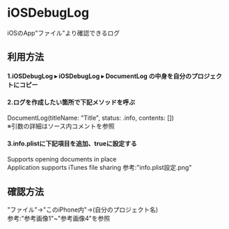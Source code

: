 # iOSDebugLog
iOSのApp"ファイル"より確認できるログ

## 利用方法
#### 1.iOSDebugLog⁩ ▸ ⁨iOSDebugLog⁩ ▸ ⁨DocumentLog の中身を自分のプロジェクトにコピー

#### 2.ログを作成したい箇所で下記メソッドを呼ぶ
DocumentLog(titleName: "Title", status: .info, contents: [])  
※引数の詳細はソース内コメントを参照

#### 3.info.plistに下記項目を追加、trueに設定する
Supports opening documents in place  
Application supports iTunes file sharing
参考:"info.plist設定.png"

## 確認方法
"ファイル"→"このiPhone内"→(自分のプロジェクト名)  
参考:"参考画像1"~"参考画像4"を参照
